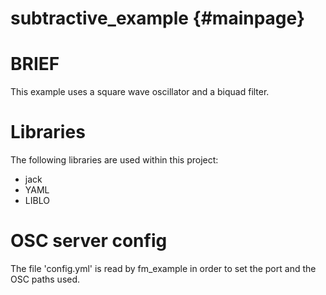 subtractive_example {#mainpage}
=======================

# BRIEF

This example uses a square wave
oscillator and a biquad filter.

# Libraries

The following libraries are used within this project:

* jack
* YAML
* LIBLO

# OSC server config

The file 'config.yml' is read by 
fm_example in order to set the port
and the OSC paths used.